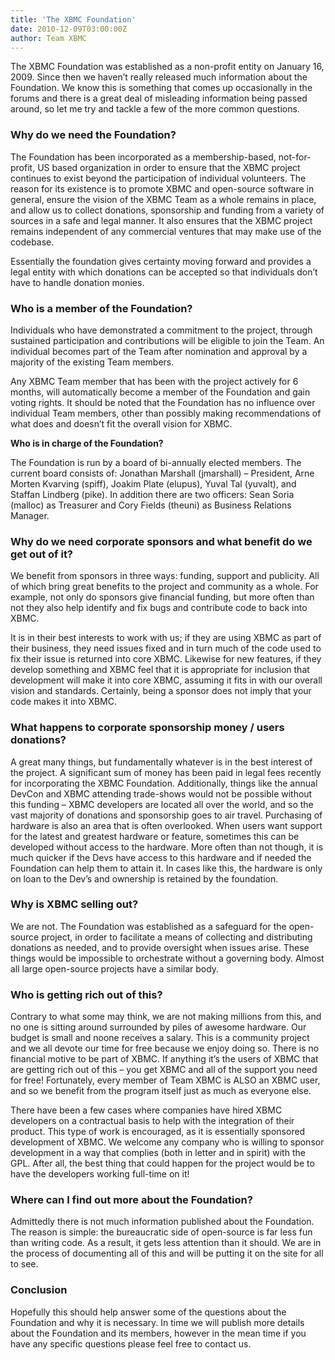 ```yaml
---
title: 'The XBMC Foundation'
date: 2010-12-09T03:00:00Z
author: Team XBMC
---
```

The XBMC Foundation was established as a non-profit entity on January 16, 2009. Since then we haven’t really released much information about the Foundation. We know this is something that comes up occasionally in the forums and there is a great deal of misleading information being passed around, so let me try and tackle a few of the more common questions.

 ### Why do we need the Foundation?

 The Foundation has been incorporated as a membership-based, not-for-profit, US based organization in order to ensure that the XBMC project continues to exist beyond the participation of individual volunteers. The reason for its existence is to promote XBMC and open-source software in general, ensure the vision of the XBMC Team as a whole remains in place, and allow us to collect donations, sponsorship and funding from a variety of sources in a safe and legal manner. It also ensures that the XBMC project remains independent of any commercial ventures that may make use of the codebase.

 Essentially the foundation gives certainty moving forward and provides a legal entity with which donations can be accepted so that individuals don’t have to handle donation monies.

  ### Who is a member of the Foundation?

 Individuals who have demonstrated a commitment to the project, through sustained participation and contributions will be eligible to join the Team. An individual becomes part of the Team after nomination and approval by a majority of the existing Team members.

 Any XBMC Team member that has been with the project actively for 6 months, will automatically become a member of the Foundation and gain voting rights. It should be noted that the Foundation has no influence over individual Team members, other than possibly making recommendations of what does and doesn’t fit the overall vision for XBMC.

 **Who is in charge of the Foundation?**

 The Foundation is run by a board of bi-annually elected members. The current board consists of: Jonathan Marshall (jmarshall) – President, Arne Morten Kvarving (spiff), Joakim Plate (elupus), Yuval Tal (yuvalt), and Staffan Lindberg (pike). In addition there are two officers: Sean Soria (malloc) as Treasurer and Cory Fields (theuni) as Business Relations Manager.

 ### Why do we need corporate sponsors and what benefit do we get out of it?

 We benefit from sponsors in three ways: funding, support and publicity. All of which bring great benefits to the project and community as a whole. For example, not only do sponsors give financial funding, but more often than not they also help identify and fix bugs and contribute code to back into XBMC.

 It is in their best interests to work with us; if they are using XBMC as part of their business, they need issues fixed and in turn much of the code used to fix their issue is returned into core XBMC. Likewise for new features, if they develop something and XBMC feel that it is appropriate for inclusion that development will make it into core XBMC, assuming it fits in with our overall vision and standards. Certainly, being a sponsor does not imply that your code makes it into XBMC.

 ### What happens to corporate sponsorship money / users donations?

 A great many things, but fundamentally whatever is in the best interest of the project. A significant sum of money has been paid in legal fees recently for incorporating the XBMC Foundation. Additionally, things like the annual DevCon and XBMC attending trade-shows would not be possible without this funding – XBMC developers are located all over the world, and so the vast majority of donations and sponsorship goes to air travel. Purchasing of hardware is also an area that is often overlooked. When users want support for the latest and greatest hardware or feature, sometimes this can be developed without access to the hardware. More often than not though, it is much quicker if the Devs have access to this hardware and if needed the Foundation can help them to attain it. In cases like this, the hardware is only on loan to the Dev’s and ownership is retained by the foundation.

 ### Why is XBMC selling out?

 We are not. The Foundation was established as a safeguard for the open-source project, in order to facilitate a means of collecting and distributing donations as needed, and to provide oversight when issues arise. These things would be impossible to orchestrate without a governing body. Almost all large open-source projects have a similar body.

 ### Who is getting rich out of this?

 Contrary to what some may think, we are not making millions from this, and no one is sitting around surrounded by piles of awesome hardware. Our budget is small and noone receives a salary. This is a community project and we all devote our time for free because we enjoy doing so. There is no financial motive to be part of XBMC. If anything it’s the users of XBMC that are getting rich out of this – you get XBMC and all of the support you need for free! Fortunately, every member of Team XBMC is ALSO an XBMC user, and so we benefit from the program itself just as much as everyone else.

 There have been a few cases where companies have hired XBMC developers on a contractual basis to help with the integration of their product. This type of work is encouraged, as it is essentially sponsored development of XBMC. We welcome any company who is willing to sponsor development in a way that complies (both in letter and in spirit) with the GPL. After all, the best thing that could happen for the project would be to have the developers working full-time on it!

 ### Where can I find out more about the Foundation?

 Admittedly there is not much information published about the Foundation. The reason is simple: the bureaucratic side of open-source is far less fun than writing code. As a result, it gets less attention than it should. We are in the process of documenting all of this and will be putting it on the site for all to see.

 ### Conclusion

 Hopefully this should help answer some of the questions about the Foundation and why it is necessary. In time we will publish more details about the Foundation and its members, however in the mean time if you have any specific questions please feel free to contact us.

 